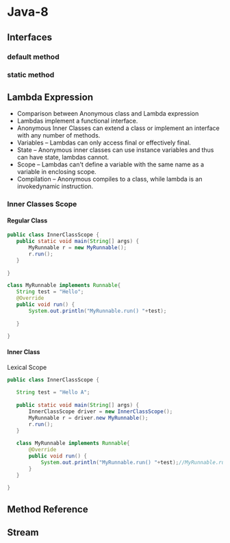 # Java-8
## Interfaces
### default method
### static method
## Lambda Expression
 * Comparison between Anonymous class and Lambda expression 
 * Lambdas implement a functional interface. 
 * Anonymous Inner Classes can extend a class or implement an interface with any number of methods. 
 * Variables – Lambdas can only access final or effectively final. 
 * State – Anonymous inner classes can use instance variables and thus can have state, lambdas cannot. 
 * Scope – Lambdas can't define a variable with the same name as a variable in enclosing scope.
 * Compilation – Anonymous compiles to a class, while lambda is an invokedynamic instruction.
 
 ### Inner Classes Scope
 #### Regular Class
 ```java
public class InnerClassScope {
	public static void main(String[] args) {
		MyRunnable r = new MyRunnable();
		r.run();
	}
	
}

class MyRunnable implements Runnable{
	String test = "Hello";
	@Override
	public void run() {
		System.out.println("MyRunnable.run() "+test);
		
	}
	
}
```
 #### Inner Class
 Lexical Scope
 ```java
public class InnerClassScope {
	
	String test = "Hello A";
	
	public static void main(String[] args) {
		InnerClassScope driver = new InnerClassScope();
		MyRunnable r = driver.new MyRunnable();
		r.run();
	}
	
	class MyRunnable implements Runnable{
		@Override
		public void run() {
			System.out.println("MyRunnable.run() "+test);//MyRunnable.run() Hello A
		}
	}
	
}
```

## Method Reference
## Stream

